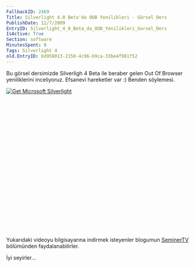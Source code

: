 ```yaml
---
FallbackID: 2469
Title: Silverlight 4.0 Beta'da OOB Yenilikleri - Görsel Ders
PublishDate: 12/7/2009
EntryID: Silverlight_4_0_Beta_da_OOB_Yenilikleri_Gorsel_Ders
IsActive: True
Section: software
MinutesSpent: 0
Tags: Silverlight 4
old.EntryID: 6d958013-2158-4c96-b9ca-33be4f981f52
---
```

Bu görsel dersimizde Silverligh 4 Beta ile beraber gelen Out Of Browser
yeniliklerini inceliyoruz. Efsanevi hareketler var :) Benden söylemesi.

<div style="width:512px;height:384px;">

[![Get Microsoft
Silverlight](http://go2.microsoft.com/fwlink/?LinkId=108181)](http://go2.microsoft.com/fwlink/?LinkID=124807)

</div>

Yukarıdaki videoyu bilgisayarına indirmek isteyenler blogumun
[SeminerTV](http://daron.yondem.com/tr/formatpage.aspx?path=seminertv.format.html#GorselDersler)
bölümünden faydalanabilirler.

İyi seyirler...


